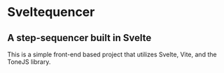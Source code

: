 # Sveltequencer
## A step-sequencer built in Svelte

This is a simple front-end based project that utilizes Svelte, Vite, and the ToneJS library.
